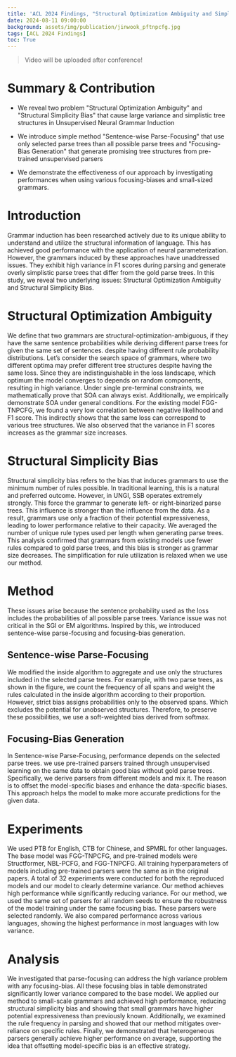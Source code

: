 ```yaml
---
title: 'ACL 2024 Findings, "Structural Optimization Ambiguity and Simplicity Bias in Unsupervised Neural Grammar Induction"'
date: 2024-08-11 09:00:00
background: assets/img/publication/jinwook_pftnpcfg.jpg
tags: [ACL 2024 Findings]
toc: True
---
```


> Video will be uploaded after conference!

# Summary & Contribution

* We reveal two problem "Structural Optimization Ambiguity" and "Structural Simplicity Bias" that cause large variance and simplistic tree structures in Unsupervised Neural Grammar Induction

* We introduce simple method "Sentence-wise Parse-Focusing" that use only selected parse trees than all possible parse trees and "Focusing-Bias Generation" that generate promising tree structures from pre-trained unsupervised parsers

* We demonstrate the effectiveness of our approach by investigating performances when using various focusing-biases and small-sized grammars.

<!-- \begin{itemize}
    \item We raise and clarify \textit{structural optimization ambiguity} and \textit{structural simplicity bias}, which lead to high variance and overly simplistic parse problems in UNGIs.
    % \item We propose a simple yet effective method, \textit{sentence-wise parse-focusing}, that employs biases from pre-trained parsers on the same training data. By emphasizing pre-established structures, this approach enables the stable learning of more compact and accurate explicit grammar.
    \item We propose \textit{sentence-wise parse-focusing} that employs biases from pre-trained parsers using the same training data. This approach enables the stable learning of more compact and accurate explicit grammars.
    \item Through in-depth empirical analysis, we demonstrate the effectiveness of our approach in reducing the identified causes, investigating various focusing-biases, and achieving significant performance improvements compared to state-of-the-art UNGIs. 
\end{itemize} -->

# Introduction

Grammar induction has been researched actively due to its unique ability to understand and utilize the structural information of language. This has achieved good performance with the application of neural parameterization. However, the grammars induced by these approaches have unaddressed issues. They exhibit high variance in F1 scores during parsing and generate overly simplistic parse trees that differ from the gold parse trees. In this study, we reveal two underlying issues: Structural Optimization Ambiguity and Structural Simplicity Bias.

# Structural Optimization Ambiguity

We define that two grammars are structural-optimization-ambiguous, if they have the same sentence probabilities while deriving different parse trees for given the same set of sentences. despite having different rule probability distributions. Let’s consider the search space of grammars, where two different optima may prefer different tree structures despite having the same loss. Since they are indistinguishable in the loss landscape, which optimum the model converges to depends on random components, resulting in high variance. Under single pre-terminal constraints, we mathematically prove that SOA can always exist. Additionally, we empirically demonstrate SOA under general conditions. For the existing model FGG-TNPCFG, we found a very low correlation between negative likelihood and F1 score. This indirectly shows that the same loss can correspond to various tree structures. We also observed that the variance in F1 scores increases as the grammar size increases.

# Structural Simplicity Bias

Structural simplicity bias refers to the bias that induces grammars to use the minimum number of rules possible. In traditional learning, this is a natural and preferred outcome. However, in UNGI, SSB operates extremely strongly. This force the grammar to generate left- or right-binarized parse trees. This influence is stronger than the influence from the data. As a result, grammars use only a fraction of their potential expressiveness, leading to lower performance relative to their capacity. We averaged the number of unique rule types used per length when generating parse trees. This analysis confirmed that grammars from existing models use fewer rules compared to gold parse trees, and this bias is stronger as grammar size decreases. The simplification for rule utilization is relaxed when we use our method.

# Method

These issues arise because the sentence probability used as the loss includes the probabilities of all possible parse trees. Variance issue was not critical in the SGI or EM algorithms. Inspired by this, we introduced sentence-wise parse-focusing and focusing-bias generation.

## Sentence-wise Parse-Focusing

We modified the inside algorithm to aggregate and use only the structures included in the selected parse trees. For example, with two parse trees, as shown in the figure, we count the frequency of all spans and weight the rules calculated in the inside algorithm according to their proportion. However, strict bias assigns probabilities only to the observed spans. Which excludes the potential for unobserved structures. Therefore, to preserve these possibilities, we use a soft-weighted bias derived from softmax.

## Focusing-Bias Generation

In Sentence-wise Parse-Focusing, performance depends on the selected parse trees. we use pre-trained parsers trained through unsupervised learning on the same data to obtain good bias without gold parse trees. Specifically, we derive parsers from different models and mix it. The reason is to offset the model-specific biases and enhance the data-specific biases. This approach helps the model to make more accurate predictions for the given data.

# Experiments

We used PTB for English, CTB for Chinese, and SPMRL for other languages. The base model was FGG-TNPCFG, and pre-trained models were Structformer, NBL-PCFG, and FGG-TNPCFG. All training hyperparameters of models including pre-trained parsers were the same as in the original papers. A total of 32 experiments were conducted for both the reproduced models and our model to clearly determine variance. Our method achieves high performance while significantly reducing variance. For our method, we used the same set of parsers for all random seeds to ensure the robustness of the model training under the same focusing bias. These parsers were selected randomly. We also compared performance across various languages, showing the highest performance in most languages with low variance.

# Analysis

We investigated that parse-focusing can address the high variance problem with any focusing-bias. All these focusing bias in table demonstrated significantly lower variance compared to the base model. We applied our method to small-scale grammars and achieved high performance, reducing structural simplicity bias and showing that small grammars have higher potential expressiveness than previously known. Additionally, we examined the rule frequency in parsing and showed that our method mitigates over-reliance on specific rules. Finally, we demonstrated that heterogeneous parsers generally achieve higher performance on average, supporting the idea that offsetting model-specific bias is an effective strategy.
